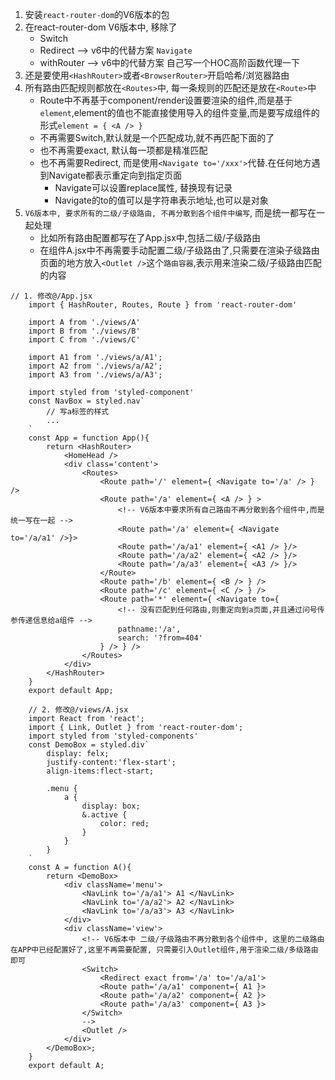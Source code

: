 1. 安装`react-router-dom`的V6版本的包
2. 在react-router-dom V6版本中, 移除了
    - Switch 
    - Redirect  --> v6中的代替方案 `Navigate`
    - withRouter --> v6中的代替方案 自己写一个HOC高阶函数代理一下
3. 还是要使用`<HashRouter>`或者`<BrowserRouter>`开启哈希/浏览器路由
4. 所有路由匹配规则都放在`<Routes>`中, 每一条规则的匹配还是放在`<Route>`中
    - Route中不再基于component/render设置要渲染的组件,而是基于`element`,element的值也不能直接使用导入的组件变量,而是要写成组件的形式`element = { <A /> } `
    - 不再需要Switch,<Routes>默认就是一个匹配成功,就不再匹配下面的了
    - 也不再需要exact, <Routes>默认每一项都是精准匹配
    - 也不再需要Redirect, 而是使用`<Navigate to='/xxx'>`代替.在任何地方遇到Navigate都表示重定向到指定页面
        - Navigate可以设置replace属性, 替换现有记录
        - Navigate的to的值可以是字符串表示地址,也可以是对象
5. `V6版本中, 要求所有的二级/子级路由, 不再分散到各个组件中编写`, 而是统一都写在一起处理
    - 比如所有路由配置都写在了App.jsx中,包括二级/子级路由
    - 在组件A.jsx中不再需要手动配置二级/子级路由了,只需要在渲染子级路由页面的地方放入`<Outlet />`这个`路由容器`,表示用来渲染二级/子级路由匹配的内容
```
// 1. 修改@/App.jsx
    import { HashRouter, Routes, Route } from 'react-router-dom'

    import A from './views/A'
    import B from './views/B'
    import C from './views/C'

    import A1 from './views/a/A1';
    import A2 from './views/a/A2';
    import A3 from './views/a/A3';

    import styled from 'styled-component'
    const NavBox = styled.nav`
        // 写a标签的样式
        ...
    `
    const App = function App(){
        return <HashRouter>
            <HomeHead />
            <div class='content'>
                <Routes>
                    <Route path='/' element={ <Navigate to='/a' /> } />
                    <Route path='/a' element={ <A /> } >
                        <!-- V6版本中要求所有自己路由不再分散到各个组件中,而是统一写在一起 -->
                        <Route path='/a' element={ <Navigate to='/a/a1' />}>
                        <Route path='/a/a1' element={ <A1 /> }/>
                        <Route path='/a/a2' element={ <A2 /> }/>
                        <Route path='/a/a3' element={ <A3 /> }/>
                    </Route>
                    <Route path='/b' element={ <B /> } />
                    <Route path='/c' element={ <C /> } />
                    <Route path='*' element={ <Navigate to={
                        <!-- 没有匹配到任何路由,则重定向到a页面,并且通过问号传参传递信息给a组件 -->
                        pathname:'/a',
                        search: '?from=404'
                    } /> } />
                </Routes>
            </div>
        </HashRouter>
    }
    export default App;

    // 2. 修改@/views/A.jsx
    import React from 'react';
    import { Link, Outlet } from 'react-router-dom';
    import styled from 'styled-components'
    const DemoBox = styled.div`
        display: felx;
        justify-content:'flex-start';
        align-items:flect-start;

        .menu {
            a {
                display: box;
                &.active {
                    color: red;
                }
            }
        }
    `
    const A = function A(){
        return <DemoBox>
            <div className='menu'>
                <NavLink to='/a/a1'> A1 </NavLink>
                <NavLink to='/a/a2'> A2 </NavLink>
                <NavLink to='/a/a3'> A3 </NavLink>
            </div> 
            <div className='view'>
                <!-- V6版本中 二级/子级路由不再分散到各个组件中, 这里的二级路由在APP中已经配置好了,这里不再需要配置, 只需要引入Outlet组件,用于渲染二级/多级路由即可
                <Switch>
                    <Redirect exact from='/a' to='/a/a1'>
                    <Route path='/a/a1' component={ A1 }>
                    <Route path='/a/a2' component={ A2 }>
                    <Route path='/a/a3' component={ A3 }>
                </Switch>
                -->
                <Outlet />
            </div>
        </DemoBox>;
    }
    export default A;
```